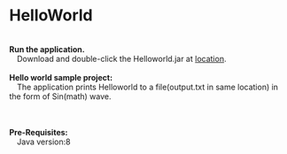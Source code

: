 # HelloWorld
<br><b>Run the application.</b>
  <br>&emsp;Download and double-click the Helloworld.jar at <a href="https://github.com/sandeepamilineni/HelloWorld/blob/master/jar/">location</a>.
  <br>
<br><b>Hello world sample project:</b>
  <br>&emsp;The application prints Helloworld to a file(output.txt in same location) in the form of Sin(math) wave. 
  
  <br>
<br><b>Pre-Requisites:</b>
<br>&emsp;Java version:8 </ebsp>


